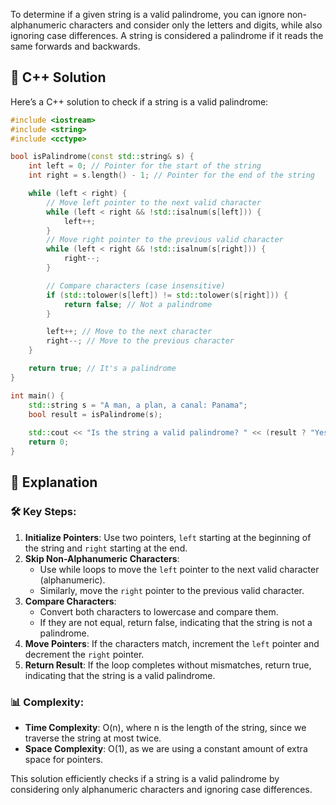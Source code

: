To determine if a given string is a valid palindrome, you can ignore non-alphanumeric characters and consider only the letters and digits, while also ignoring case differences. A string is considered a palindrome if it reads the same forwards and backwards.

## 📝 C++ Solution

Here’s a C++ solution to check if a string is a valid palindrome:

```cpp
#include <iostream>
#include <string>
#include <cctype>

bool isPalindrome(const std::string& s) {
    int left = 0; // Pointer for the start of the string
    int right = s.length() - 1; // Pointer for the end of the string

    while (left < right) {
        // Move left pointer to the next valid character
        while (left < right && !std::isalnum(s[left])) {
            left++;
        }
        // Move right pointer to the previous valid character
        while (left < right && !std::isalnum(s[right])) {
            right--;
        }

        // Compare characters (case insensitive)
        if (std::tolower(s[left]) != std::tolower(s[right])) {
            return false; // Not a palindrome
        }

        left++; // Move to the next character
        right--; // Move to the previous character
    }

    return true; // It's a palindrome
}

int main() {
    std::string s = "A man, a plan, a canal: Panama";
    bool result = isPalindrome(s);
    
    std::cout << "Is the string a valid palindrome? " << (result ? "Yes" : "No") << std::endl;
    return 0;
}
```

## 🚀 Explanation

### 🛠️ Key Steps:
1. **Initialize Pointers**: Use two pointers, `left` starting at the beginning of the string and `right` starting at the end.
2. **Skip Non-Alphanumeric Characters**: 
   - Use while loops to move the `left` pointer to the next valid character (alphanumeric).
   - Similarly, move the `right` pointer to the previous valid character.
3. **Compare Characters**: 
   - Convert both characters to lowercase and compare them.
   - If they are not equal, return false, indicating that the string is not a palindrome.
4. **Move Pointers**: If the characters match, increment the `left` pointer and decrement the `right` pointer.
5. **Return Result**: If the loop completes without mismatches, return true, indicating that the string is a valid palindrome.

### 📊 Complexity:
- **Time Complexity**: O(n), where n is the length of the string, since we traverse the string at most twice.
- **Space Complexity**: O(1), as we are using a constant amount of extra space for pointers.

This solution efficiently checks if a string is a valid palindrome by considering only alphanumeric characters and ignoring case differences.
